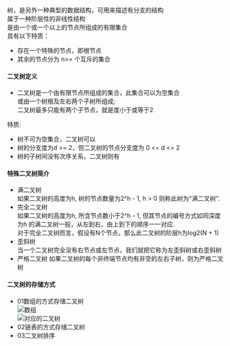 树，是另外一种典型的数据结构，可用来描述有分支的结构  
属于一种阶层性的非线性结构  
是由一个或一个以上的节点所组成的有限集合  
具有以下特质：  
- 存在一个特殊的节点，即根节点  
- 其余的节点分为 n>= 个互斥的集合  

#### 二叉树定义

* 二叉树是一个由有限节点所组成的集合，此集合可以为空集合  
或由一个树根及左右两个子树所组成;  
二叉树最多只能有两个子节点，就是度小于或等于2  

特质:
 - 树不可为空集合，二叉树可以  
 - 树的分支度为d >= 2，但二叉树的节点分支度为 0 <= d <= 2  
 - 树的子树间没有次序关系，二叉树则有  
 
#### 特殊二叉树简介

- 满二叉树  
如果二叉树的高度为h, 树的节点数量为2^h - 1, h > 0 则称此树为"满二叉树".    
- 完全二叉树  
如果二叉树的高度为h, 所含节点数小于2^h - 1, 但其节点的编号方式如同深度为h
的满二叉树一般，从左到右，由上到下的顺序一一对应.  
对于完全二叉树而言，假设有N个节点，那么此二叉树的阶层h为log2(N + 1)  
- 歪斜树  
当一个二叉树完全没有右节点或左节点，我们就把它称为左歪斜树或右歪斜树  
- 严格二叉树
如果二叉树的每个非终端节点均有非空的左右子树，则为严格二叉树  

#### 二叉树的存储方式  

- 01数组的方式存储二叉树  
![数组](https://github.com/lilinxiong/LearnDataStructure/tree/master/src/CH06/_01/ch06_01_math.png)  
![对应的二叉树](https://github.com/lilinxiong/LearnDataStructure/tree/master/src/CH06/_01/ch06_01_tree.png)  
- 02链表的方式存储二叉树  
- 03二叉树排序